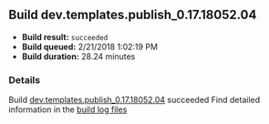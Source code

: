 ## Build dev.templates.publish_0.17.18052.04
- **Build result:** `succeeded`
- **Build queued:** 2/21/2018 1:02:19 PM
- **Build duration:** 28.24 minutes
### Details
Build [dev.templates.publish_0.17.18052.04](https://winappstudio.visualstudio.com/web/build.aspx?pcguid=a4ef43be-68ce-4195-a619-079b4d9834c2&builduri=vstfs%3a%2f%2f%2fBuild%2fBuild%2f25088) succeeded
Find detailed information in the [build log files](https://uwpctdiags.blob.core.windows.net/buildlogs/dev.templates.publish_0.17.18052.04_logs.zip)
